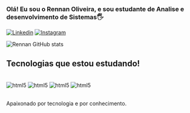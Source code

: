 
### Olá! Eu sou o Rennan Oliveira, e sou estudante de Analise e desenvolvimento de Sistemas🖐️

[![Linkedin](https://img.shields.io/badge/LinkedIn-0077B5?style=for-the-badge&logo=linkedin&logoColor=white)](https://www.linkedin.com/in/rennan-oliveira-bb9402202/)
[![Instagram](https://img.shields.io/badge/Instagram-E4405F?style=for-the-badge&logo=instagram&logoColor=white)](https://www.instagram.com/rennan_oliv/)

![Rennan GitHub stats](https://github-readme-stats.vercel.app/api?username=Rennoi123&show_icons=true&theme=dracula)

## Tecnologias que estou estudando!

<div style ="display: inline_block"><br/>
<img align="center" alt="html5" src="https://img.shields.io/badge/Java-ED8B00?style=for-the-badge&logo=java&logoColor=white"/>
<img align="center" alt="html5" src="https://img.shields.io/badge/Python-14354C?style=for-the-badge&logo=python&logoColor=white"/>
<img align="center" alt="html5" src="https://img.shields.io/badge/MySQL-00000F?style=for-the-badge&logo=mysql&logoColor=white"/>
<img align="center" alt="html5" src="https://img.shields.io/badge/C-00599C?style=for-the-badge&logo=c&logoColor=white"/>
</div><br/>

Apaixonado por tecnologia e por conhecimento. 
